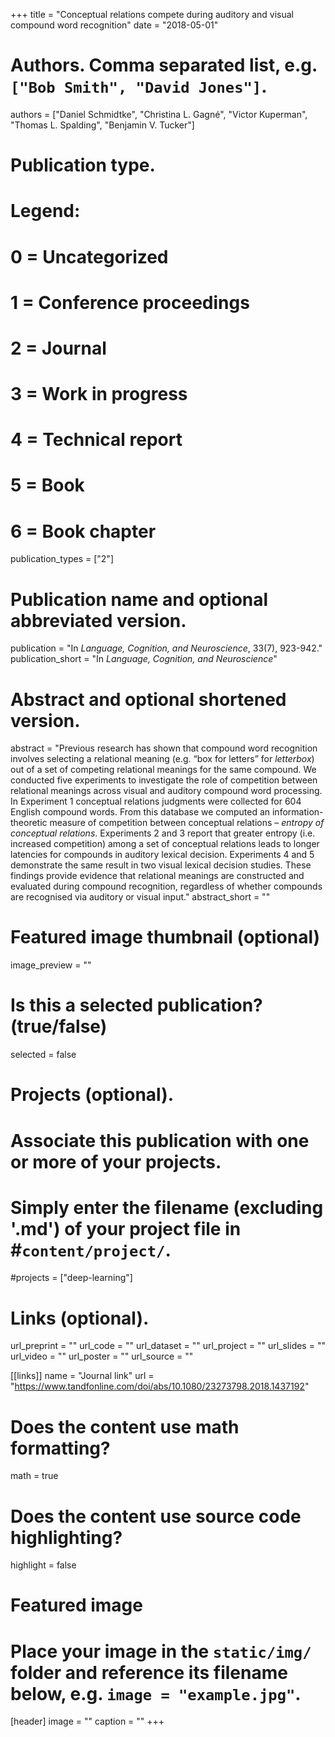 +++
title = "Conceptual relations compete during auditory and visual compound word recognition"
date = "2018-05-01"

# Authors. Comma separated list, e.g. `["Bob Smith", "David Jones"]`.
authors = ["Daniel Schmidtke", "Christina L. Gagné", "Victor Kuperman", "Thomas L. Spalding", "Benjamin V. Tucker"]

# Publication type.
# Legend:
# 0 = Uncategorized
# 1 = Conference proceedings
# 2 = Journal
# 3 = Work in progress
# 4 = Technical report
# 5 = Book
# 6 = Book chapter
publication_types = ["2"]

# Publication name and optional abbreviated version.
publication = "In *Language, Cognition, and Neuroscience*, 33(7), 923-942." 
publication_short = "In *Language, Cognition, and Neuroscience*"

# Abstract and optional shortened version.
abstract = "Previous research has shown that compound word recognition involves selecting a relational meaning (e.g. “box for letters” for *letterbox*) out of a set of competing relational meanings for the same compound. We conducted five experiments to investigate the role of competition between relational meanings across visual and auditory compound word processing. In Experiment 1 conceptual relations judgments were collected for 604 English compound words. From this database we computed an information-theoretic measure of competition between conceptual relations – *entropy of conceptual relations*. Experiments 2 and 3 report that greater entropy (i.e. increased competition) among a set of conceptual relations leads to longer latencies for compounds in auditory lexical decision. Experiments 4 and 5 demonstrate the same result in two visual lexical decision studies. These findings provide evidence that relational meanings are constructed and evaluated during compound recognition, regardless of whether compounds are recognised via auditory or visual input."
abstract_short = ""

# Featured image thumbnail (optional)
image_preview = ""

# Is this a selected publication? (true/false)
selected = false

# Projects (optional).
#   Associate this publication with one or more of your projects.
#   Simply enter the filename (excluding '.md') of your project file in #`content/project/`.
#projects = ["deep-learning"]

# Links (optional). 
url_preprint = ""
url_code = ""
url_dataset = ""
url_project = ""
url_slides = ""
url_video = ""
url_poster = ""
url_source = ""

[[links]]
name = "Journal link"
url = "https://www.tandfonline.com/doi/abs/10.1080/23273798.2018.1437192"

# Does the content use math formatting?
math = true

# Does the content use source code highlighting?
highlight = false

# Featured image
# Place your image in the `static/img/` folder and reference its filename below, e.g. `image = "example.jpg"`.
[header]
image = ""
caption = ""
+++
